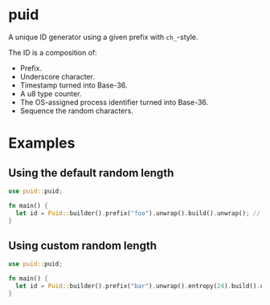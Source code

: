 # puid

A unique ID generator using a given prefix with `ch_`-style.

The ID is a composition of:

- Prefix.
- Underscore character.
- Timestamp turned into Base-36.
- A u8 type counter.
- The OS-assigned process identifier turned into Base-36.
- Sequence the random characters.

# Examples

## Using the default random length

```rust
use puid::puid;

fn main() {
  let id = Puid::builder().prefix("foo").unwrap().build().unwrap(); // foo_l2ok01bl0yq2i2ElC7zWaCR8
}
```

## Using custom random length

```rust
use puid::puid;

fn main() {
  let id = Puid::builder().prefix("bar").unwrap().entropy(24).build().unwrap(); // bar_l2ok1yvk1z4aOz1P7kecCTaqUGq1wgKfHGZC
}
```
